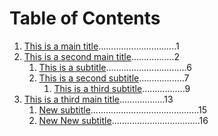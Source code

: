 # Table of Contents
1. [This is a main title](./this-is-a-main-title)...............................1
2. [This is a second main title](./this-is-a-second-main-title).................2
   1. [This is a subtitle](./this-is-a-subtitle)................................6
   2. [This is a second subtitle](./this-is-a-second-subtitle)..................7
      1. [This is a third subtitle](./this-is-a-third-subtitle).................9
3. [This is a third main title](./this-is-a-third-main-title)..................13
   1. [New subtitle](./new-subtitle)...........................................15
   2. [New New subtitle](./new-new-subtitle)...................................16

